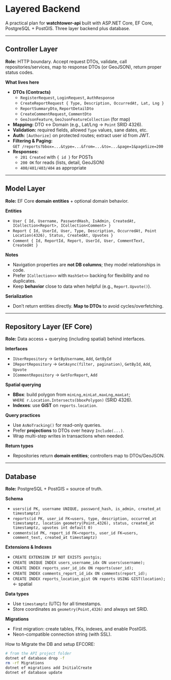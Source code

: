 # Layered Backend

A practical plan for **watchtower-api** built with ASP.NET Core, EF Core, PostgreSQL + PostGIS. Three layer backend plus database.

---

## Controller Layer

**Role:** HTTP boundary. Accept request DTOs, validate, call repositories/services, map to response DTOs (or GeoJSON), return proper status codes.

**What lives here**
- **DTOs (Contracts)**
  - `RegisterRequest`, `LoginRequest`, `AuthResponse`
  - `CreateReportRequest { Type, Description, OccurredAt, Lat, Lng }`
  - `ReportSummaryDto`, `ReportDetailDto`
  - `CreateCommentRequest`, `CommentDto`
  - `GeoJsonFeature`, `GeoJsonFeatureCollection` (for map)
- **Mapping:** DTO ↔ Domain (e.g., Lat/Lng → `Point` SRID 4326).
- **Validation:** required fields, allowed `Type` values, sane dates, etc.
- **Auth:** `[Authorize]` on protected routes; extract user id from JWT.
- **Filtering & Paging:**  
  `GET /reports?bbox=...&type=...&from=...&to=...&page=1&pageSize=200`
- **Responses:**
  - `201 Created` with `{ id }` for POSTs
  - `200 OK` for reads (lists, detail, GeoJSON)
  - `400/401/403/404` as appropriate

---

## Model Layer

**Role:** EF Core **domain entities** + optional domain behavior.

**Entities**
- `User { Id, Username, PasswordHash, IsAdmin, CreatedAt, ICollection<Report>, ICollection<Comment> }`
- `Report { Id, UserId, User, Type, Description, OccurredAt, Point Location(4326), Status, CreatedAt, Upvotes }`
- `Comment { Id, ReportId, Report, UserId, User, CommentText, CreatedAt }`

**Notes**
- Navigation properties are **not DB columns**; they model relationships in code.
- Prefer `ICollection<>` with `HashSet<>` backing for flexibility and no duplicates.
- Keep **behavior** close to data when helpful (e.g., `Report.Upvote()`).

**Serialization**
- Don’t return entities directly. **Map to DTOs** to avoid cycles/overfetching.

---
## Repository Layer (EF Core)

**Role:** Data access + querying (including spatial) behind interfaces.

**Interfaces**
- `IUserRepository` → `GetByUsername`, `Add`, `GetById`
- `IReportRepository` → `GetAsync(filter, pagination)`, `GetById`, `Add`, `Upvote`
- `ICommentRepository` → `GetForReport`, `Add`

**Spatial querying**
- **BBox**: build polygon from `minLng,minLat,maxLng,maxLat`;  
  `WHERE r.Location.Intersects(bboxPolygon)` (SRID 4326).
- **Indexes**: use **GiST** on `reports.location`.

**Query practices**
- Use `AsNoTracking()` for read-only queries.
- Prefer **projections** to DTOs over heavy `Include(...)`.
- Wrap multi-step writes in transactions when needed.

**Return types**
- Repositories return **domain entities**; controllers map to DTOs/GeoJSON.

---

## Database

**Role:** PostgreSQL + PostGIS = source of truth.

**Schema**
- `users(id PK, username UNIQUE, password_hash, is_admin, created_at timestamptz)`
- `reports(id PK, user_id FK→users, type, description, occurred_at timestamptz, location geometry(Point,4326), status, created_at timestamptz, upvotes int default 0)`
- `comments(id PK, report_id FK→reports, user_id FK→users, comment_text, created_at timestamptz)`

**Extensions & Indexes**
- `CREATE EXTENSION IF NOT EXISTS postgis;`
- `CREATE UNIQUE INDEX users_username_idx ON users(username);`
- `CREATE INDEX reports_user_id_idx ON reports(user_id);`
- `CREATE INDEX comments_report_id_idx ON comments(report_id);`
- `CREATE INDEX reports_location_gist ON reports USING GIST(location);`  ← spatial

**Data types**
- Use `timestamptz` (UTC) for all timestamps.
- Store coordinates as `geometry(Point,4326)` and always set SRID.

**Migrations**
- First migration: create tables, FKs, indexes, and enable PostGIS.
- Neon-compatible connection string (with SSL).

How to Migrate the DB and setup EFCORE:
```bash
# from the API project folder
dotnet ef database drop -f
rm -rf Migrations
dotnet ef migrations add InitialCreate
dotnet ef database update
```